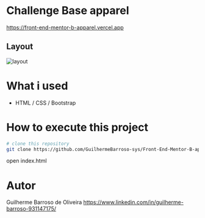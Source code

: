 # Challenge Base apparel
https://front-end-mentor-b-apparel.vercel.app

## Layout

![layout](https://imgur.com/fZYSiTp.png)


# What i used
- HTML / CSS / Bootstrap



# How to execute this project

```bash
# clone this repository
git clone https://github.com/GuilhermeBarroso-sys/Front-End-Mentor-B-apparel.git
```
open index.html

# Autor

Guilherme Barroso de Oliveira
https://www.linkedin.com/in/guilherme-barroso-931147175/
